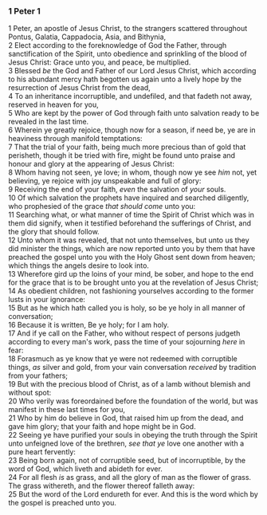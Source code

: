 ### 1 Peter 1

1 Peter, an apostle of Jesus Christ, to the strangers scattered throughout Pontus, Galatia, Cappadocia, Asia, and Bithynia,  
2 Elect according to the foreknowledge of God the Father, through sanctification of the Spirit, unto obedience and sprinkling of the blood of Jesus Christ: Grace unto you, and peace, be multiplied.  
3 Blessed *be* the God and Father of our Lord Jesus Christ, which according to his abundant mercy hath begotten us again unto a lively hope by the resurrection of Jesus Christ from the dead,  
4 To an inheritance incorruptible, and undefiled, and that fadeth not away, reserved in heaven for you,  
5 Who are kept by the power of God through faith unto salvation ready to be revealed in the last time.  
6 Wherein ye greatly rejoice, though now for a season, if need be, ye are in heaviness through manifold temptations:  
7 That the trial of your faith, being much more precious than of gold that perisheth, though it be tried with fire, might be found unto praise and honour and glory at the appearing of Jesus Christ:  
8 Whom having not seen, ye love; in whom, though now ye see *him* not, yet believing, ye rejoice with joy unspeakable and full of glory:  
9 Receiving the end of your faith, *even* the salvation of *your* souls.  
10 Of which salvation the prophets have inquired and searched diligently, who prophesied of the grace *that should come* unto you:  
11 Searching what, or what manner of time the Spirit of Christ which was in them did signify, when it testified beforehand the sufferings of Christ, and the glory that should follow.  
12 Unto whom it was revealed, that not unto themselves, but unto us they did minister the things, which are now reported unto you by them that have preached the gospel unto you with the Holy Ghost sent down from heaven; which things the angels desire to look into.  
13 Wherefore gird up the loins of your mind, be sober, and hope to the end for the grace that is to be brought unto you at the revelation of Jesus Christ;  
14 As obedient children, not fashioning yourselves according to the former lusts in your ignorance:  
15 But as he which hath called you is holy, so be ye holy in all manner of conversation;  
16 Because it is written, Be ye holy; for I am holy.  
17 And if ye call on the Father, who without respect of persons judgeth according to every man's work, pass the time of your sojourning *here* in fear:  
18 Forasmuch as ye know that ye were not redeemed with corruptible things, *as* silver and gold, from your vain conversation *received* by tradition from your fathers;  
19 But with the precious blood of Christ, as of a lamb without blemish and without spot:  
20 Who verily was foreordained before the foundation of the world, but was manifest in these last times for you,  
21 Who by him do believe in God, that raised him up from the dead, and gave him glory; that your faith and hope might be in God.  
22 Seeing ye have purified your souls in obeying the truth through the Spirit unto unfeigned love of the brethren, *see that ye* love one another with a pure heart fervently:  
23 Being born again, not of corruptible seed, but of incorruptible, by the word of God, which liveth and abideth for ever.  
24 For all flesh *is* as grass, and all the glory of man as the flower of grass. The grass withereth, and the flower thereof falleth away:  
25 But the word of the Lord endureth for ever. And this is the word which by the gospel is preached unto you.  
